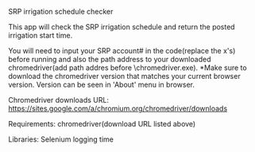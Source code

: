 SRP irrigation schedule checker

This app will check the SRP irrigation schedule and return the posted irrigation start time.

You will need to input your SRP account# in the code(replace the x's) before running and also the path address to your downloaded chromedriver(add path addres before \chromedriver.exe).
*Make sure to download the chromedriver version that matches your current browser version.  Version can be seen in 'About' menu in browser.

Chromedriver downloads URL:
https://sites.google.com/a/chromium.org/chromedriver/downloads

Requirements:
chromedriver(download URL listed above)

Libraries:
Selenium
logging
time